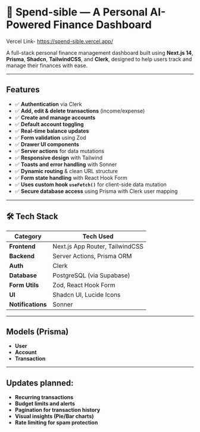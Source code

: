 # 💸 Spend-sible — A Personal AI-Powered Finance Dashboard 
Vercel Link- https://spend-sible.vercel.app/

A full-stack personal finance management dashboard built using **Next.js 14**, **Prisma**, **Shadcn**, **TailwindCSS**, and **Clerk**, designed to help users track and manage their finances with ease.

---

## Features

- ✅ **Authentication** via Clerk
- ✅ **Add, edit & delete transactions** (income/expense)
- ✅ **Create and manage accounts**
- ✅ **Default account toggling**
- ✅ **Real-time balance updates**
- ✅ **Form validation** using Zod
- ✅ **Drawer UI components**
- ✅ **Server actions** for data mutations
- ✅ **Responsive design** with Tailwind
- ✅ **Toasts and error handling** with Sonner
- ✅ **Dynamic routing** & clean URL structure
- ✅ **Form state handling** with React Hook Form
- ✅ **Uses custom hook `useFetch()`** for client-side data mutation
- ✅ **Secure database access** using Prisma with Clerk user mapping

---

## 🛠️ Tech Stack

| Category       | Tech Used                      |
|----------------|--------------------------------|
| **Frontend**   | Next.js App Router, TailwindCSS|
| **Backend**    | Server Actions, Prisma ORM     |
| **Auth**       | Clerk                          |
| **Database**   | PostgreSQL (via Supabase)      |
| **Form Utils** | Zod, React Hook Form           |
| **UI**         | Shadcn UI, Lucide Icons        |
| **Notifications** | Sonner                    |

---

## Models (Prisma)

- **User**
- **Account**
- **Transaction**
---

## Updates planned:
-  **Recurring transactions**
-  **Budget limits and alerts**
-  **Pagination for transaction history**
-  **Visual insights (Pie/Bar charts)**
-  **Rate limiting for spam protection**
